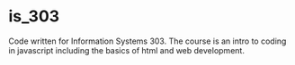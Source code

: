 # is_303
Code written for Information Systems 303. The course is an intro to coding in javascript including the basics of html and web development.
